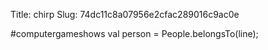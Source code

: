 Title: chirp
Slug: 74dc11c8a07956e2cfac289016c9ac0e

#computergameshows val person = People.belongsTo(line);
